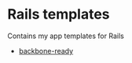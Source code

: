 # Rails templates

Contains my app templates for Rails

* [backbone-ready](https://github.com/HashNuke/rails_templates/blob/master/backbone_ready.rb)
